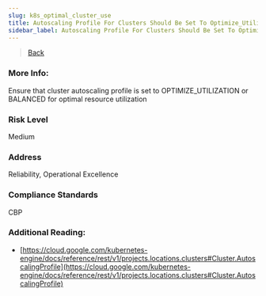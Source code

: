 ```yaml
---
slug: k8s_optimal_cluster_use
title: Autoscaling Profile For Clusters Should Be Set To Optimize_Utilization or Balanced
sidebar_label: Autoscaling Profile For Clusters Should Be Set To Optimize_Utilization or Balanced
---
```

> [Back](../../gcpkubemonitoring)

### More Info:
Ensure that cluster autoscaling profile is set to OPTIMIZE_UTILIZATION or BALANCED for optimal resource utilization

### Risk Level
Medium

### Address
Reliability, Operational Excellence

### Compliance Standards
CBP

### Additional Reading:
- [https://cloud.google.com/kubernetes-engine/docs/reference/rest/v1/projects.locations.clusters#Cluster.AutoscalingProfile](https://cloud.google.com/kubernetes-engine/docs/reference/rest/v1/projects.locations.clusters#Cluster.AutoscalingProfile) 

